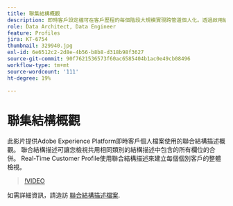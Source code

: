 ```yaml
---
title: 聯集結構概觀
description: 即時客戶設定檔可在客戶歷程的每個階段大規模實現跨管道個人化。透過啟用結構和對應的資料集，可以為即時客戶設定檔啟用批次或串流資料。
role: Data Architect, Data Engineer
feature: Profiles
jira: KT-6754
thumbnail: 329940.jpg
exl-id: 6e6512c2-2d8e-4b56-b8b8-d318b98f3627
source-git-commit: 90f7621536573f60ac6585404b1ac0e49cb08496
workflow-type: tm+mt
source-wordcount: '111'
ht-degree: 19%

---
```


# 聯集結構概觀

此影片提供Adobe Experience Platform即時客戶個人檔案使用的聯合結構描述概觀。 聯合結構描述可讓您檢視共用相同類別的結構描述中包含的所有欄位的合併。 Real-Time Customer Profile使用聯合結構描述來建立每個個別客戶的整體檢視。

>[!VIDEO](https://video.tv.adobe.com/v/329940?quality=12&learn=on)

如需詳細資訊，請造訪 [聯合結構描述檔案](https://experienceleague.adobe.com/docs/experience-platform/profile/union-schemas/union-schema.html).

